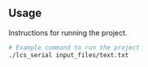 
## Usage

Instructions for running the project.

```bash
# Example command to run the project
./lcs_serial input_files/text.txt